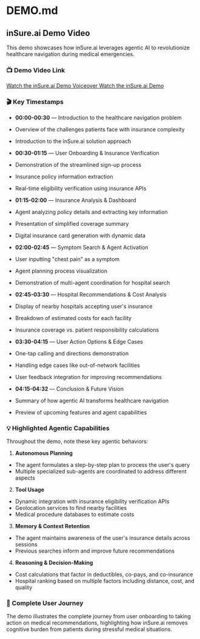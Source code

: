 # DEMO.md

## inSure.ai Demo Video

This demo showcases how inSure.ai leverages agentic AI to revolutionize healthcare navigation during medical emergencies.

### 📺 Demo Video Link
[Watch the inSure.ai Demo Voiceover ](https://drive.google.com/file/d/1VgV19F59mXk3RRHO2qkjedk1j3k4vXf_/view)
[Watch the inSure.ai Demo ](https://drive.google.com/file/d/1NkfbWl3O84WlFDLFi1dSkJB-lSxoGdx8/view?usp=sharing)

### 🎬 Key Timestamps

- **00:00-00:30** — Introduction to the healthcare navigation problem
 - Overview of the challenges patients face with insurance complexity
 - Introduction to the inSure.ai solution approach

- **00:30-01:15** — User Onboarding & Insurance Verification
 - Demonstration of the streamlined sign-up process
 - Insurance policy information extraction
 - Real-time eligibility verification using insurance APIs

- **01:15-02:00** — Insurance Analysis & Dashboard
 - Agent analyzing policy details and extracting key information
 - Presentation of simplified coverage summary
 - Digital insurance card generation with dynamic data

- **02:00-02:45** — Symptom Search & Agent Activation
 - User inputting "chest pain" as a symptom
 - Agent planning process visualization
 - Demonstration of multi-agent coordination for hospital search

- **02:45-03:30** — Hospital Recommendations & Cost Analysis
 - Display of nearby hospitals accepting user's insurance
 - Breakdown of estimated costs for each facility
 - Insurance coverage vs. patient responsibility calculations

- **03:30-04:15** — User Action Options & Edge Cases
 - One-tap calling and directions demonstration
 - Handling edge cases like out-of-network facilities
 - User feedback integration for improving recommendations

- **04:15-04:32** — Conclusion & Future Vision
 - Summary of how agentic AI transforms healthcare navigation
 - Preview of upcoming features and agent capabilities

### 💡 Highlighted Agentic Capabilities

Throughout the demo, note these key agentic behaviors:

1. **Autonomous Planning**
  - The agent formulates a step-by-step plan to process the user's query
  - Multiple specialized sub-agents are coordinated to address different aspects

2. **Tool Usage**
  - Dynamic integration with insurance eligibility verification APIs
  - Geolocation services to find nearby facilities
  - Medical procedure databases to estimate costs

3. **Memory & Context Retention**
  - The agent maintains awareness of the user's insurance details across sessions
  - Previous searches inform and improve future recommendations

4. **Reasoning & Decision-Making**
  - Cost calculations that factor in deductibles, co-pays, and co-insurance
  - Hospital ranking based on multiple factors including distance, cost, and quality

### 🔄 Complete User Journey

The demo illustrates the complete journey from user onboarding to taking action on medical recommendations, highlighting how inSure.ai removes cognitive burden from patients during stressful medical situations.
